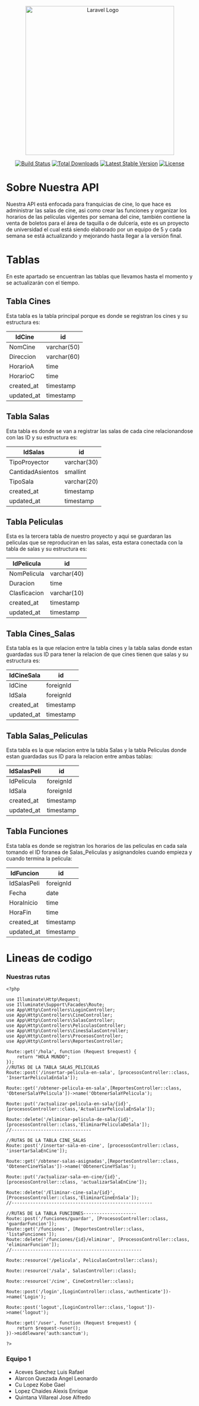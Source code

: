 
<p align="center"><a href="https://laravel.com" target="_blank"><img src="https://raw.githubusercontent.com/laravel/art/master/logo-lockup/5%20SVG/2%20CMYK/1%20Full%20Color/laravel-logolockup-cmyk-red.svg" width="400" alt="Laravel Logo"></a></p>

<p align="center">
<a href="https://github.com/laravel/framework/actions"><img src="https://github.com/laravel/framework/workflows/tests/badge.svg" alt="Build Status"></a>
<a href="https://packagist.org/packages/laravel/framework"><img src="https://img.shields.io/packagist/dt/laravel/framework" alt="Total Downloads"></a>
<a href="https://packagist.org/packages/laravel/framework"><img src="https://img.shields.io/packagist/v/laravel/framework" alt="Latest Stable Version"></a>
<a href="https://packagist.org/packages/laravel/framework"><img src="https://img.shields.io/packagist/l/laravel/framework" alt="License"></a>
</p>


# Sobre Nuestra API 
Nuestra API está enfocada para franquicias de cine, lo que hace es administrar las salas de cine, asi como crear las funciones y organizar los horarios de las películas vigentes por semana del cine, también contiene la venta de boletos para el área de taquilla o de dulcería, este es un proyecto de universidad el cual está siendo elaborado por un equipo de 5 y cada semana se está actualizando y mejorando hasta llegar a la versión final.



# Tablas
En este apartado se encuentran las tablas que llevamos hasta el momento y se actualizarán con el tiempo.

## Tabla Cines
Esta tabla es la tabla principal porque es donde se registran los cines y su estructura es:

|IdCine|id|
| ------------ | ------------ |
|NomCine|varchar(50)|
|Direccion|varchar(60)|
|HorarioA|time|
|HorarioC|time|
|created_at|timestamp|
|updated_at|timestamp|

## Tabla Salas
Esta tabla es donde se van a registrar las salas de cada cine relacionandose con las ID y su estructura es:

|IdSalas|id |
| ------------ | ------------ |
|TipoProyector|varchar(30)|
|CantidadAsientos|smallint|
|TipoSala|varchar(20)|
|created_at|timestamp|
|updated_at|timestamp|

## Tabla Peliculas
Esta es la tercera tabla de nuestro proyecto y aqui se guardaran las peliculas que se reproduciran en las salas, esta estara conectada con la tabla de salas y su estructura es:

|IdPelicula|id|
| ------------ | ------------ |
|NomPelicula|varchar(40)|
|Duracion|time|
|Clasficacion|varchar(10)|
|created_at|timestamp|
|updated_at|timestamp|

## Tabla Cines_Salas
Esta tabla es la que relacion entre la tabla cines y la tabla salas donde estan guardadas sus ID para tener la relacion de que cines tienen que salas y su estructura es:

|IdCineSala|id|
| ------------ | ------------ |
|IdCine|foreignId|
|IdSala|foreignId|
|created_at|timestamp|
|updated_at|timestamp|

## Tabla Salas_Peliculas
Esta tabla es la que relacion entre la tabla Salas y la tabla Peliculas donde estan guardadas sus ID para la relacion entre ambas tablas:

|IdSalasPeli|id|
| ------------ | ------------ |
|IdPelicula|foreignId|
|IdSala|foreignId|
|created_at|timestamp|
|updated_at|timestamp|

## Tabla Funciones
Esta tabla es donde se registran los horarios de las peliculas en cada sala tomando el ID foranea de Salas_Peliculas y asignandoles cuando empieza y cuando termina la pelicula:

|IdFuncion|id|
| ------------ | ------------ |
|IdSalasPeli|foreignId|
|Fecha|date|
|HoraInicio|time|
|HoraFin|time|
|created_at|timestamp|
|updated_at|timestamp|

# Lineas de codigo
### Nuestras rutas


    <?php

    use Illuminate\Http\Request;
    use Illuminate\Support\Facades\Route;
    use App\Http\Controllers\LoginController;
    use App\Http\Controllers\CineController;
    use App\Http\Controllers\SalasController;
    use App\Http\Controllers\PeliculasController;
    use App\Http\Controllers\CinesSalasController;
    use App\Http\Controllers\ProcesosController;
    use App\Http\Controllers\ReportesController;

    Route::get('/hola', function (Request $request) {
        return "HOLA MUNDO";
    });
    //RUTAS DE LA TABLA SALAS_PELICULAS
    Route::post('/insertar-pelicula-en-sala', [procesosController::class, 'InsertarPeliculaEnSala']);

    Route::get('/obtener-pelicula-en-sala',[ReportesController::class, 'ObtenerSalaYPelicula'])->name('ObtenerSalaYPelicula');

    Route::put('/actualizar-pelicula-en-sala/{id}',[procesosController::class,'ActualizarPeliculaEnSala']);

    Route::delete('/eliminar-pelicula-de-sala/{id}',[procesosController::class,'EliminarPeliculaDeSala']);
    //------------------------------

    //RUTAS DE LA TABLA CINE_SALAS
    Route::post('/insertar-sala-en-cine', [procesosController::class, 'insertarSalaEnCine']);

    Route::get('/obtener-salas-asignadas',[ReportesController::class, 'ObtenerCineYSalas'])->name('ObtenerCineYSalas');

    Route::put('/actualizar-sala-en-cine/{id}', [procesosController::class, 'actualizarSalaEnCine']);

    Route::delete('/Eliminar-cine-sala/{id}',[ProcesosController::class,'EliminarCineEnSala']);
    //-----------------------------------------------------

    //RUTAS DE LA TABLA FUNCIONES--------------------
    Route::post('/funciones/guardar', [ProcesosController::class, 'guardarFuncion']);
    Route::get('/funciones', [ReportesController::class, 'listaFunciones']);
    Route::delete('/funciones/{id}/eliminar', [ProcesosController::class, 'eliminarFuncion']);
    //-------------------------------------------------

    Route::resource('/pelicula', PeliculasController::class);

    Route::resource('/sala', SalasController::class);

    Route::resource('/cine', CineController::class);

    Route::post('/login',[LoginController::class,'authenticate'])->name('Login');

    Route::post('logout',[LoginController::class,'logout'])->name('logout');

    Route::get('/user', function (Request $request) {
        return $request->user();
    })->middleware('auth:sanctum');

    ?>

### Equipo 1
- Aceves Sanchez Luis Rafael
- Alarcon Quezada Angel Leonardo
- Cu Lopez Kobe Gael
- Lopez Chaides Alexis Enrique
- Quintana Villareal Jose Alfredo
